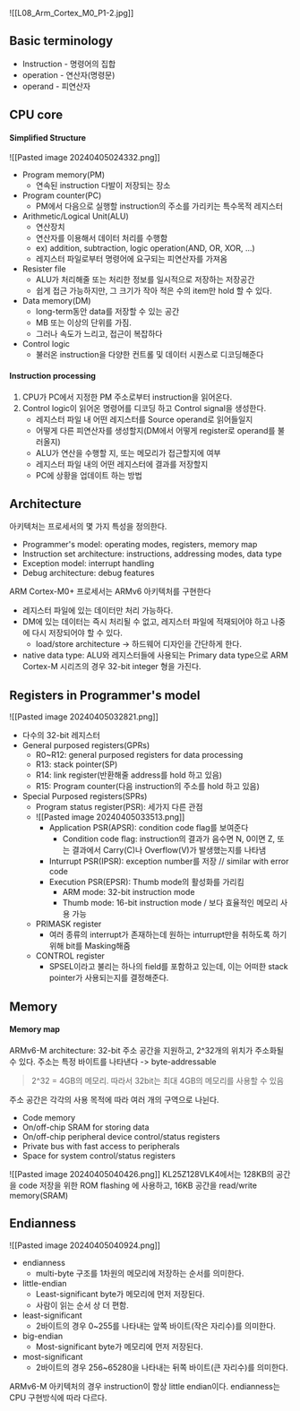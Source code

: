 ![[L08_Arm_Cortex_M0_P1-2.jpg]]
## Basic terminology
- Instruction - 명령어의 집합
- operation - 연산자(명령문)
- operand - 피연산자

## CPU core
#### Simplified Structure

![[Pasted image 20240405024332.png]]
- Program memory(PM)
	- 연속된 instruction 다발이 저장되는 장소
- Program counter(PC)
	- PM에서 다음으로 실행할 instruction의 주소를 가리키는 특수목적 레지스터
- Arithmetic/Logical Unit(ALU)
	- 연산장치
	- 연산자를 이용해서 데이터 처리를 수행함
	- ex) addition, subtraction, logic operation(AND, OR, XOR, ...)
	- 레지스터 파일로부터 명령어에 요구되는 피연산자를 가져옴
- Resister file
	- ALU가 처리해줄 또는 처리한 정보를 일시적으로 저장하는 저장공간
	- 쉽게 접근 가능하지만, 그 크기가 작아 적은 수의 item만 hold 할 수 있다.
- Data memory(DM)
	- long-term동안 data를 저장할 수 있는 공간
	- MB 또는 이상의 단위를 가짐.
	- 그러나 속도가 느리고, 접근이 복잡하다
- Control logic
	- 불러온 instruction을 다양한 컨트롤 및 데이터 시퀀스로 디코딩해준다

#### Instruction processing

1. CPU가 PC에서 지정한 PM 주소로부터 instruction을 읽어온다.
2. Control logic이 읽어온 명령어를 디코딩 하고 Control signal을 생성한다.
	- 레지스터 파일 내 어떤 레지스터를 Source operand로 읽어들일지
	- 어떻게 다른 피연산자를 생성할지(DM에서 어떻게 register로 operand를 불러올지)
	- ALU가 연산을 수행할 지, 또는 메모리가 접근할지에 여부
	- 레지스터 파일 내의 어떤 레지스터에 결과를 저장할지
	- PC에 상황을 업데이트 하는 방법

## Architecture

아키텍처는 프로세서의 몇 가지 특성을 정의한다.
- Programmer's model: operating modes, registers, memory map
- Instruction set architecture: instructions, addressing modes, data type
- Exception model: interrupt handling
- Debug architecture: debug features

ARM Cortex-M0+ 프로세서는 ARMv6 아키텍처를 구현한다
- 레지스터 파일에 있는 데이터만 처리 가능하다.
- DM에 있는 데이터는 즉시 처리될 수 없고, 레지스터 파일에 적재되어야 하고 나중에 다시 저장되어야 할 수 있다.
	- load/store architecture -> 하드웨어 디자인을 간단하게 한다.
- native data type: ALU와 레지스터들에 사용되는 Primary data type으로 ARM Cortex-M 시리즈의 경우 32-bit integer 형을 가진다.

## Registers in Programmer's model

![[Pasted image 20240405032821.png]]

- 다수의 32-bit 레지스터
- General purposed registers(GPRs)
	- R0~R12: general purposed registers for data processing
	- R13: stack pointer(SP)
	- R14: link register(반환해줄 address를 hold 하고 있음)
	- R15: Program counter(다음 instruction의 주소를 hold 하고 있음)
- Special Purposed registers(SPRs)
	- Program status register(PSR): 세가지 다른 관점
	- ![[Pasted image 20240405033513.png]]
		- Application PSR(APSR): condition code flag를 보여준다
			- Condition code flag: instruction의 결과가 음수면 N, 0이면 Z, 또는 결과에서 Carry(C)나 Overflow(V)가 발생했는지를 나타냄
		- Inturrupt PSR(IPSR): exception number를 저장 // similar with error code
		- Execution PSR(EPSR): Thumb mode의 활성화를 가리킴
			- ARM mode: 32-bit instruction mode
			- Thumb mode: 16-bit instruction mode / 보다 효율적인 메모리 사용 가능
	- PRIMASK register
		- 여러 종류의 interrupt가 존재하는데 원하는 inturrupt만을 취하도록 하기 위해 bit를 Masking해줌
	- CONTROL register
		- SPSEL이라고 불리는 하나의 field를 포함하고 있는데, 이는 어떠한 stack pointer가 사용되는지를 결정해준다.

## Memory

#### Memory map

ARMv6-M architecture: 32-bit 주소 공간을 지원하고, 2^32개의 위치가 주소화될 수 있다.
주소는 특정 바이트를 나타낸다 -> byte-addressable
> 2^32 = 4GB의 메모리. 따라서 32bit는 최대 4GB의 메모리를 사용할 수 있음

주소 공간은 각각의 사용 목적에 따라 여러 개의 구역으로 나뉜다.
- Code memory
- On/off-chip SRAM for storing data
- On/off-chip peripheral device control/status registers
- Private bus with fast access to peripherals
- Space for system control/status registers

![[Pasted image 20240405040426.png]]
KL25Z128VLK4에서는 128KB의 공간을 code 저장을 위한 ROM flashing 에 사용하고, 16KB 공간을 read/write memory(SRAM)

## Endianness

![[Pasted image 20240405040924.png]]

- endianness
	- multi-byte 구조를 1차원의 메모리에 저장하는 순서를 의미한다.
- little-endian
	- Least-significant byte가 메모리에 먼저 저장된다.
	- 사람이 읽는 순서 상 더 편함.
- least-significant
	- 2바이트의 경우 0~255를 나타내는 앞쪽 바이트(작은 자리수)를 의미한다. 
- big-endian
	- Most-significant byte가 메모리에 먼저 저장된다.
- most-significant
	- 2바이트의 경우 256~65280을 나타내는 뒤쪽 바이트(큰 자리수)를 의미한다.

ARMv6-M 아키텍처의 경우 instruction이 항상 little endian이다. endianness는 CPU 구현방식에 따라 다르다.